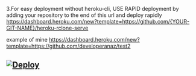 
3.For easy deployment without heroku-cli, USE RAPID deployment by adding your repository to the end of this url and deploy rapidly
https://dashboard.heroku.com/new?template=https://github.com/{YOUR-GIT-NAME}/heroku-rclone-serve


example of mine https://dashboard.heroku.com/new?template=https://github.com/developeranaz/test2




[![Deploy](https://www.herokucdn.com/deploy/button.svg)](https://dashboard.heroku.com/new?template=https://github.com/developeranaz/test2)
---
